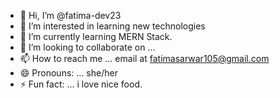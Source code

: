 - 👋 Hi, I’m @fatima-dev23
- 👀 I’m interested in learning new technologies
- 🌱 I’m currently learning MERN Stack.
- 💞️ I’m looking to collaborate on ...
- 📫 How to reach me ... email at fatimasarwar105@gmail.com
- 😄 Pronouns: ... she/her
- ⚡ Fun fact: ... i love nice food.

<!---
fatima-dev23/fatima-dev23 is a ✨ special ✨ repository because its `README.md` (this file) appears on your GitHub profile.
You can click the Preview link to take a look at your changes.
--->
